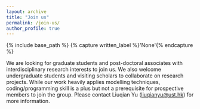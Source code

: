 ```yaml
---
layout: archive
title: "Join us"
permalink: /join-us/
author_profile: true
---
```



{% include base_path %}
{% capture written_label %}'None'{% endcapture %}

We are looking for graduate students and post-doctoral associates with interdisciplinary research interests to join us. We also welcome undergraduate students and visiting scholars to collaborate on research projects. While our work heavily applies modelling techniques, coding/programming skill is a plus but not a prerequisite for prospective members to join the group. Please contact Liuqian Yu (liuqianyu@ust.hk) for more information.   

